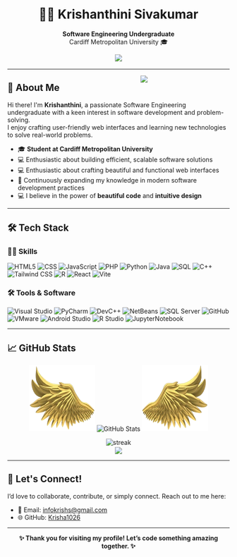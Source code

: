 <div align="center">
  <h1>👩‍💻 Krishanthini Sivakumar</h1>
  <p>
    <b>Software Engineering Undergraduate</b>  
    <br>Cardiff Metropolitan University 🎓   
  </p>
</div>

<div align="center">
  <img src="https://visitor-badge.laobi.icu/badge?page_id=Krisha1026&"  />
</div>

---

<div>
  <img align="right" width="40%" src="https://owlbertsio-resized.s3.amazonaws.com/Popper.psd.full.png">
</div>

## 🌟 About Me

Hi there! I'm **Krishanthini**, a passionate Software Engineering undergraduate with a keen interest in software development and problem-solving.  
I enjoy crafting user-friendly web interfaces and learning new technologies to solve real-world problems.  

- 🎓 **Student at Cardiff Metropolitan University**  
- 💻 Enthusiastic about building efficient, scalable software solutions  
- 💻 Enthusiastic about crafting beautiful and functional web interfaces  
- 🌱 Continuously expanding my knowledge in modern software development practices  
- 💻 I believe in the power of **beautiful code** and **intuitive design** 

---

## 🛠️ Tech Stack

### 👨‍💻 Skills
![HTML5](https://img.shields.io/badge/HTML5-E34F26?style=for-the-badge&logo=html5&logoColor=white)
![CSS](https://img.shields.io/badge/CSS-1572B6?style=for-the-badge&logo=css3&logoColor=white)
![JavaScript](https://img.shields.io/badge/JavaScript-F7DF1E?style=for-the-badge&logo=javascript&logoColor=black)
![PHP](https://img.shields.io/badge/PHP-777BB4?style=for-the-badge&logo=php&logoColor=white)
![Python](https://img.shields.io/badge/Python-3776AB?style=for-the-badge&logo=python&logoColor=white)
![Java](https://img.shields.io/badge/Java-007396?style=for-the-badge&logo=java&logoColor=white)
![SQL](https://img.shields.io/badge/SQL-CC2927?style=for-the-badge&logo=microsoft%20sql%20server&logoColor=white)
![C++](https://img.shields.io/badge/C++-00599C?style=for-the-badge&logo=cplusplus&logoColor=white)
![Tailwind CSS](https://img.shields.io/badge/Tailwind_CSS-38B2AC?style=for-the-badge&logo=tailwind-css&logoColor=white)
![R](https://img.shields.io/badge/R-276DC3?style=for-the-badge&logo=r&logoColor=white)
![React](https://img.shields.io/badge/React-20232A?style=for-the-badge&logo=react&logoColor=61DAFB)
![Vite](https://img.shields.io/badge/Vite-B73BFE?style=for-the-badge&logo=vite&logoColor=FFD62E)



### 🛠️ Tools & Software
![Visual Studio](https://img.shields.io/badge/Visual_Studio-5C2D91?style=for-the-badge&logo=visual%20studio&logoColor=white)
![PyCharm](https://img.shields.io/badge/PyCharm-000000?style=for-the-badge&logo=pycharm&logoColor=white)
![DevC++](https://img.shields.io/badge/DevC++-blue?style=for-the-badge&logo=cplusplus&logoColor=white)
![NetBeans](https://img.shields.io/badge/NetBeans-1B6AC6?style=for-the-badge&logo=apache%20netbeans%20ide&logoColor=white)
![SQL Server](https://img.shields.io/badge/SQL_Server-CC2927?style=for-the-badge&logo=microsoft%20sql%20server&logoColor=white)
![GitHub](https://img.shields.io/badge/github-%23121011.svg?style=for-the-badge&logo=github&logoColor=white)
![VMware](https://img.shields.io/badge/VMware-607078?style=for-the-badge&logo=vmware&logoColor=white)
![Android Studio](https://img.shields.io/badge/android%20studio-346ac1?style=for-the-badge&logo=android%20studio&logoColor=white)
![R Studio](https://img.shields.io/badge/RStudio-75AADB?style=for-the-badge&logo=rstudio&logoColor=white)
![JupyterNotebook](https://img.shields.io/badge/Jupyter-F37626?style=for-the-badge&logo=jupyter&logoColor=white)



---

## 📈 GitHub Stats

<p align="center">
  <img height="150" width="150" src="https://github.com/Krisha1026/Krisha1026/blob/main/left.png">
  <img src="https://github-readme-stats.vercel.app/api?username=Krisha1026&show_icons=true&theme=radical" alt="GitHub Stats" width="50%">
  <img height="150" width="150" src="https://github.com/Krisha1026/Krisha1026/blob/main/right.png">
</p>

  
<p align="center">
  
  <img  title="🔥 Get streak stats for your profile at git.io/streak-stats" alt="streak" src="https://github-readme-streak-stats.herokuapp.com/?user=Krisha1026&theme=dark&hide_border=false" /> 
  <br>

  <img  align="center"  src="https://github-readme-stats.anuraghazra1.vercel.app/api/top-langs/?username=Krisha1026&theme=dark&hide_border=false&no-bg=true&no-frame=true&langs_count=10"/>
  
</p>

---

## 🤝 Let's Connect!

I’d love to collaborate, contribute, or simply connect. Reach out to me here:


- 📧 Email: infokrishs@gmail.com  
- 🌐 GitHub: [Krisha1026](https://github.com/Krisha1026)

---

<div align="center">
  <b>✨ Thank you for visiting my profile! Let’s code something amazing together. ✨</b>
</div>
